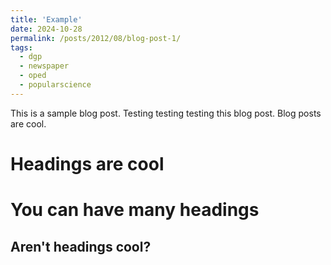 ```yaml
---
title: 'Example'
date: 2024-10-28
permalink: /posts/2012/08/blog-post-1/
tags:
  - dgp
  - newspaper
  - oped
  - popularscience
---
```


This is a sample blog post. Testing testing testing this blog post. Blog posts are cool.

Headings are cool
======

You can have many headings
======

Aren't headings cool?
------
